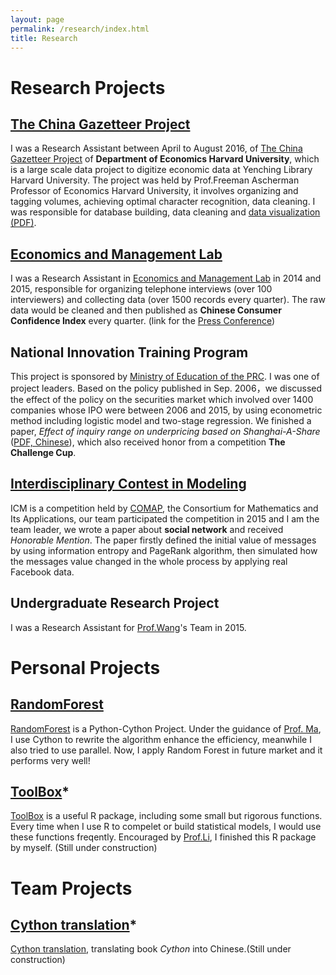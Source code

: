 ```yaml
---
layout: page
permalink: /research/index.html
title: Research
---
```

# Research Projects

## [The China Gazetteer Project]
I was a Research Assistant between April to August 2016, of [The China Gazetteer Project] of **Department of Economics Harvard University**, which is a large scale data project to digitize economic data at Yenching Library Harvard University. The project was held by Prof.Freeman Ascherman Professor of Economics Harvard University, it involves organizing and tagging volumes, achieving optimal character recognition, data cleaning. I was responsible for database building, data cleaning and [data visualization (PDF)].

## [Economics and Management Lab]
I was a Research Assistant in [Economics and Management Lab] in 2014 and 2015, responsible for organizing telephone interviews (over 100 interviewers) and collecting data (over 1500 records every quarter). The raw data would be cleaned and then published as **Chinese Consumer Confidence Index** every quarter. (link for the [Press Conference])

## National Innovation Training Program
This project is sponsored by [Ministry of Education of the PRC]. I was one  of project leaders. Based on the policy published in Sep. 2006，we discussed the effect of the policy on the securities market which involved over 1400 companies whose IPO were between 2006 and 2015, by using econometric method including logistic model and two-stage regression. We finished a paper, *Effect of inquiry range on underpricing based on Shanghai-A-Share* ([PDF, Chinese]), which also received honor from a competition **The Challenge Cup**.

## [Interdisciplinary Contest in Modeling]
ICM is a competition held by [COMAP], the Consortium for Mathematics and Its Applications, our team participated the competition in 2015 and I am the team leader, we wrote a paper about **social network** and received *Honorable Mention*. The paper firstly defined the initial value of messages by using information entropy and PageRank algorithm, then simulated how the messages value changed in the whole process by applying real Facebook data.


## Undergraduate Research Project
I was a Research Assistant for [Prof.Wang]'s Team in 2015.

# Personal Projects

## [RandomForest]
[RandomForest] is a Python-Cython Project. Under the guidance of [Prof. Ma], I use Cython to rewrite the algorithm enhance the efficiency, meanwhile I also tried to use parallel. Now, I apply Random Forest in future market and it performs very well!


## [ToolBox]*
[ToolBox] is a useful R package, including some small but rigorous functions. Every time when I use R to compelet or build statistical models, I would use these functions freqently. Encouraged by [Prof.Li], I finished this R package by myself. (Still under construction)

# Team Projects

## [Cython translation]*
[Cython translation], translating book *Cython* into Chinese.(Still under construction)




[ToolBox]: https://github.com/JayfongL
[RandomForest]: https://github.com/JayfongL/Cython-Python
[find detail]: http://Jiafengliu.me/research/paperRequest.txt
[Cython translation]: https://github.com/JayfongL


[PDF, Chinese]: http://Jiafengliu.me/research/paperRequest.txt
[data visualization (PDF)]: http://jiafengliu.me/research/2016-railways.pdf


[Prof. Ma]: http://sam.cufe.edu.cn/english/faculty/majingyi.html
[Prof.Wang]: http://sam.cufe.edu.cn/english/faculty/wanghuijuan.html
[Prof.Li]: https://feng.li


[The China Gazetteer Project]: http://www.chinagazetteer.com
[Ministry of Education of the PRC]: http://www.moe.gov.cn/
[Interdisciplinary Contest in Modeling]: http://www.comap.com/
[COMAP]: http://www.comap.com/
[Press Conference]: http://sam.cufe.edu.cn/xyxw/96348.html

[Economics and Management Lab]: http://etsc.cufe.edu.cn/


[Ministry of Education of the PRC]: http://www.moe.gov.cn/
[The China Gazetteer Project]: https://www.chinagazetteer.com
[Interdisciplinary Contest in Modeling]: https://www.comap.com/

